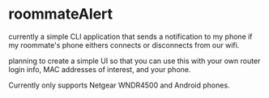 # roommateAlert
currently a simple CLI application that sends a notification to my phone if my roommate's phone eithers connects or disconnects from our wifi.

planning to create a simple UI so that you can use this with your own router login info, MAC addresses of interest, and your phone. 

Currently only supports Netgear WNDR4500 and Android phones.

